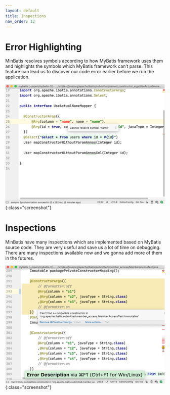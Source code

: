 ```yaml
---
layout: default
title: Inspections
nav_order: 13
---
```


# Error Highlighting
MinBatis resolves symbols according to how MyBatis framework uses them and highlights the symbols which MyBatis framework can’t parse.
This feature can lead us to discover our code error earlier before we run the application.

![symbol](/assets/images/inspections/symbol.png){:class="screenshot"}

# Inspections
MinBatis have many inspections which are implemented based on MyBatis source code.
They are very useful and save us a lot of time on debugging.
There are many inspections available now and we gonna add more of them in the futures.

![inspection](/assets/images/inspections/inspection.png){:class="screenshot"}